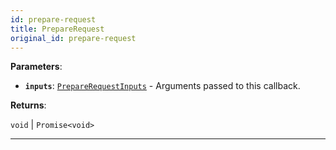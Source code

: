 ```yaml
---
id: prepare-request
title: PrepareRequest
original_id: prepare-request
---
```


<a name="preparerequest"></a>

**Parameters**:

-   **`inputs`**: [`PrepareRequestInputs`](../typedefs/prepare-request-inputs) - Arguments passed to this callback.

**Returns**:

`void` \| `Promise<void>`

---
